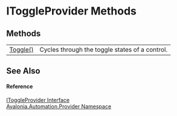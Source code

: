 # IToggleProvider Methods




## Methods
<table>
<tr>
<td><a href="M_Avalonia_Automation_Provider_IToggleProvider_Toggle">Toggle()</a></td>
<td>Cycles through the toggle states of a control.</td>
</tr>
</table>

## See Also


#### Reference
<a href="T_Avalonia_Automation_Provider_IToggleProvider">IToggleProvider Interface</a>  
<a href="N_Avalonia_Automation_Provider">Avalonia.Automation.Provider Namespace</a>  
